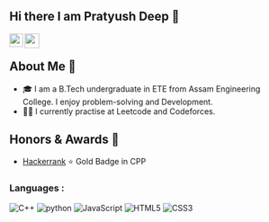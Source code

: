 ## Hi there I am Pratyush Deep 👋


<a href="https://www.linkedin.com/in/pdhazarika35/">
  <img align="left" width="24px" src="https://cdn.jsdelivr.net/npm/simple-icons@v3/icons/linkedin.svg"  />
</a>
<a href="mailto:pratyushdeep3@gmail.com">
  <img align="left" width="26px" src="https://cdn.jsdelivr.net/npm/simple-icons@v3/icons/gmail.svg" />
</a>

<br />

## About Me 🚀
- 🎓 I am a B.Tech undergraduate in ETE from Assam Engineering College. I enjoy problem-solving and Development.
- 👨‍💻 I currently practise at Leetcode and Codeforces.

## Honors & Awards 🏅

- [Hackerrank](https://www.hackerrank.com/pdihazarika35?hr_r=1) ⭐ Gold Badge in CPP 
### Languages :
![C++](https://img.shields.io/badge/-C++-00599C?style=flat-square&logo=c)
![python](https://img.shields.io/badge/-python-00599C?style=flat-square&logo=c)
![JavaScript](https://img.shields.io/badge/-JavaScript-black?style=flat-square&logo=javascript)
![HTML5](https://img.shields.io/badge/-HTML5-E34F26?style=flat-square&logo=html5&logoColor=white)
![CSS3](https://img.shields.io/badge/-CSS3-1572B6?style=flat-square&logo=css3)
